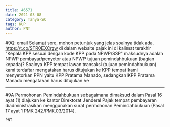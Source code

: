 ```yaml
---
title: 46571
date: 2021-03-08
category: Tanya-SC
tags: KUP
author: PNT
---
```


#9Q: email Selamat sore, mohon petunjuk yang jelas soalnya tidak ada. https://t.co/STR0EXCrgw di dalam website pajak ini di kalimat terakhir "Kepala KPP sesuai dengan kode KPP pada NPWP/SSP" maksudnya adalah NPWP pembayar/penyetor atau NPWP tujuan pemindahbukuan (bagian kepada)? Soalnya KPP tempat lawan transaksi (tujuan pemindahbukuan) kami terdaftar mengatakan harus ditujukan ke KPP tempat kami menyetorkan PPN yaitu KPP Pratama Manado, sedangkan KPP Pratama Manado mengatakan harus ditujukan ke

---

#9A Permohonan Pemindahbukuan sebagaimana dimaksud dalam Pasal 16 ayat (1) diajukan ke kantor Direktorat Jenderal Pajak tempat pembayaran diadministrasikan menggunakan surat permohonan Pemindahbukuan (Pasal 17 ayat 1 PMK 242/PMK.03/2014).

`PNT`
